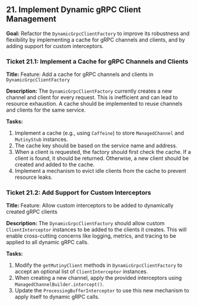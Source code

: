 ## 21. Implement Dynamic gRPC Client Management

**Goal:** Refactor the `DynamicGrpcClientFactory` to improve its robustness and flexibility by implementing a cache for gRPC channels and clients, and by adding support for custom interceptors.

### Ticket 21.1: Implement a Cache for gRPC Channels and Clients

**Title:** Feature: Add a cache for gRPC channels and clients in `DynamicGrpcClientFactory`

**Description:**
The `DynamicGrpcClientFactory` currently creates a new channel and client for every request. This is inefficient and can lead to resource exhaustion. A cache should be implemented to reuse channels and clients for the same service.

**Tasks:**
1.  Implement a cache (e.g., using `Caffeine`) to store `ManagedChannel` and `MutinyStub` instances.
2.  The cache key should be based on the service name and address.
3.  When a client is requested, the factory should first check the cache. If a client is found, it should be returned. Otherwise, a new client should be created and added to the cache.
4.  Implement a mechanism to evict idle clients from the cache to prevent resource leaks.

### Ticket 21.2: Add Support for Custom Interceptors

**Title:** Feature: Allow custom interceptors to be added to dynamically created gRPC clients

**Description:**
The `DynamicGrpcClientFactory` should allow custom `ClientInterceptor` instances to be added to the clients it creates. This will enable cross-cutting concerns like logging, metrics, and tracing to be applied to all dynamic gRPC calls.

**Tasks:**
1.  Modify the `getMutinyClient` methods in `DynamicGrpcClientFactory` to accept an optional list of `ClientInterceptor` instances.
2.  When creating a new channel, apply the provided interceptors using `ManagedChannelBuilder.intercept()`.
3.  Update the `ProcessingBufferInterceptor` to use this new mechanism to apply itself to dynamic gRPC calls.
